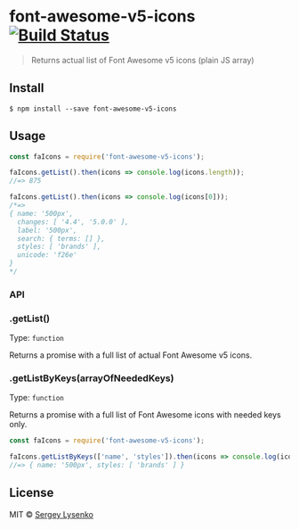 # font-awesome-v5-icons [![Build Status](https://travis-ci.org/soul-wish/font-awesome-v5-icons.svg?branch=master)](https://travis-ci.org/soul-wish/font-awesome-v5-icons)

> Returns actual list of Font Awesome v5 icons (plain JS array)


## Install

```
$ npm install --save font-awesome-v5-icons
```


## Usage

```js
const faIcons = require('font-awesome-v5-icons');

faIcons.getList().then(icons => console.log(icons.length));
//=> 875

faIcons.getList().then(icons => console.log(icons[0]));
/*=>
{ name: '500px',
  changes: [ '4.4', '5.0.0' ],
  label: '500px',
  search: { terms: [] },
  styles: [ 'brands' ],
  unicode: 'f26e'
}
*/
```

### API

### .getList()

Type: `function`

Returns a promise with a full list of actual Font Awesome v5 icons.

### .getListByKeys(arrayOfNeededKeys)

Type: `function`

Returns a promise with a full list of Font Awesome icons with needed keys only.

```js
const faIcons = require('font-awesome-v5-icons');

faIcons.getListByKeys(['name', 'styles']).then(icons => console.log(icons[0]));
//=> { name: '500px', styles: [ 'brands' ] }
```

## License

MIT © [Sergey Lysenko](http://soulwish.info)
